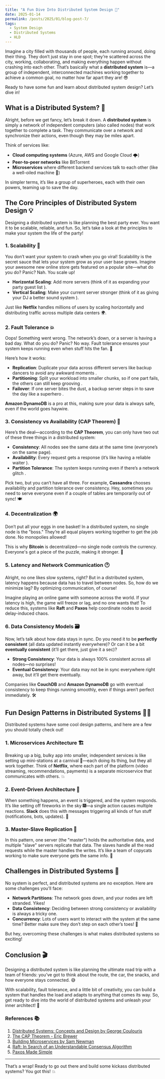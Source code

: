 ```yaml
---
title: "A Fun Dive Into Distributed System Design 🚀"
date: 2025-01-14
permalink: /posts/2025/01/blog-post-7/
tags:
  - System Design
  - Distributed Systems
  - HLD
---
```


Imagine a city filled with thousands of people, each running around, doing their thing. They don’t just stay in one spot; they’re scattered across the city, working, collaborating, and making everything happen without crashing into each other. That’s basically what a **distributed system** is—a group of independent, interconnected machines working together to achieve a common goal, no matter how far apart they are! 😎

Ready to have some fun and learn about distributed system design? Let’s dive in!

## What is a Distributed System? 🤔

Alright, before we get fancy, let’s break it down. A **distributed system** is simply a network of independent computers (also called nodes) that work together to complete a task. They communicate over a network and synchronize their actions, even though they may be miles apart. 

Think of services like:
- **Cloud computing systems** (Azure, AWS and Google Cloud 🌩️)
- **Peer-to-peer networks** like BitTorrent 
- **Microservices** where different backend services talk to each other (like a well-oiled machine 🤖)

In simpler terms, it’s like a group of superheroes, each with their own powers, teaming up to save the day. 

## The Core Principles of Distributed System Design 💡

Designing a distributed system is like planning the best party ever. You want it to be scalable, reliable, and fun. So, let’s take a look at the principles to make your system the life of the party! 

### 1. **Scalability** 🚀

You don’t want your system to crash when you go viral! Scalability is the secret sauce that lets your system grow as your user base grows. Imagine your awesome new online store gets featured on a popular site—what do you do? Panic? Nah. You scale up!

- **Horizontal Scaling**: Add more servers (think of it as expanding your party guest list ).
- **Vertical Scaling**: Make your current server stronger (think of it as giving your DJ a better sound system ).

Just like **Netflix** handles millions of users by scaling horizontally and distributing traffic across multiple data centers 🌍.

### 2. **Fault Tolerance** 💥

Oops! Something went wrong. The network’s down, or a server is having a bad day.  What do you do? Panic? No way. Fault tolerance ensures your system keeps running even when stuff hits the fan. 💨

Here’s how it works:
- **Replication**: Duplicate your data across different servers like backup dancers to avoid any awkward moments .
- **Partitioning**: Split your workload into smaller chunks, so if one part fails, the others can still keep grooving .
- **Failover**: If one server bites the dust, a backup server steps in to save the day like a superhero .

**Amazon DynamoDB** is a pro at this, making sure your data is always safe, even if the world goes haywire. 

### 3. **Consistency vs Availability (CAP Theorem)** 🤯

Here’s the deal—according to the **CAP Theorem**, you can only have two out of these three things in a distributed system:
- **Consistency**: All nodes see the same data at the same time (everyone’s on the same page).
- **Availability**: Every request gets a response (it’s like having a reliable waiter ).
- **Partition Tolerance**: The system keeps running even if there’s a network glitch .

Pick two, but you can’t have all three. For example, **Cassandra** chooses availability and partition tolerance over consistency. Hey, sometimes you need to serve everyone even if a couple of tables are temporarily out of sync! 🍽️

### 4. **Decentralization** 🌍

Don’t put all your eggs in one basket! In a distributed system, no single node is the "boss." They’re all equal players working together to get the job done. No monopolies allowed! 

This is why **Bitcoin** is decentralized—no single node controls the currency. Everyone's got a piece of the puzzle, making it stronger. 🧩

### 5. **Latency and Network Communication** 🕐

Alright, no one likes slow systems, right?  But in a distributed system, latency happens because data has to travel between nodes. So, how do we minimize lag? By optimizing communication, of course! 

Imagine playing an online game with someone across the world. If your latency is high, the game will freeze or lag, and no one wants that! To reduce this, systems like **Raft** and **Paxos** help coordinate nodes to avoid delay-induced chaos. 

### 6. **Data Consistency Models** 🗃️

Now, let’s talk about how data stays in sync. Do you need it to be **perfectly consistent** (all data updated instantly everywhere)? Or can it be a bit **eventually consistent** (it’ll get there, just give it a sec)?

- **Strong Consistency**: Your data is always 100% consistent across all nodes—no surprises! 
- **Eventual Consistency**: Your data may not be in sync everywhere right away, but it’ll get there eventually. 

Companies like **CouchDB** and **Amazon DynamoDB** go with eventual consistency to keep things running smoothly, even if things aren’t perfect immediately. 🛠️

## Fun Design Patterns in Distributed Systems 🤹‍♂️

Distributed systems have some cool design patterns, and here are a few you should totally check out!

### 1. **Microservices Architecture** 🏗️

Breaking up a big, bulky app into smaller, independent services is like setting up mini-stations at a carnival 🎪—each doing its thing, but they all work together. Think of **Netflix**, where each part of the platform (video streaming, recommendations, payments) is a separate microservice that communicates with others. 💥

### 2. **Event-Driven Architecture** 🔔

When something happens, an event is triggered, and the system responds. It’s like setting off fireworks in the sky 🎆—a single action causes multiple reactions. **Slack** does this with messages triggering all kinds of fun stuff (notifications, bots, updates). 🎉

### 3. **Master-Slave Replication** 💼

In this pattern, one server (the "master") holds the authoritative data, and multiple "slave" servers replicate that data. The slaves handle all the read requests while the master handles the writes. It’s like a team of copycats working to make sure everyone gets the same info. 🐒

## Challenges in Distributed Systems 😬

No system is perfect, and distributed systems are no exception. Here are some challenges you’ll face:
- **Network Partitions**: The network goes down, and your nodes are left stranded. Yikes! 
- **Data Consistency**: Deciding between strong consistency or availability is always a tricky one. 
- **Concurrency**: Lots of users want to interact with the system at the same time? Better make sure they don’t step on each other’s toes! 👟

But hey, overcoming these challenges is what makes distributed systems so exciting! 

## Conclusion 🎬

Designing a distributed system is like planning the ultimate road trip with a team of friends: you’ve got to think about the route, the car, the snacks, and how everyone stays connected. 😅

With scalability, fault tolerance, and a little bit of creativity, you can build a system that handles the load and adapts to anything that comes its way. So, get ready to dive into the world of distributed systems and unleash your inner architect! 💪

### References 📚

1. [Distributed Systems: Concepts and Design by George Coulouris](https://www.amazon.com/Distributed-Systems-Concepts-Design-5th/dp/0132143011)
2. [The CAP Theorem - Eric Brewer](https://www.cs.berkeley.edu/~brewer/cs262b-2004/PODC-keynote.pdf)
3. [Building Microservices by Sam Newman](https://www.oreilly.com/library/view/building-microservices/9781491950357/)
4. [Raft: In Search of an Understandable Consensus Algorithm](https://raft.github.io/)
5. [Paxos Made Simple](https://research.google.com/archive/archive-papers/paxos-simple.pdf)

---

That’s a wrap! Ready to go out there and build some kickass distributed systems? You got this! 💥

